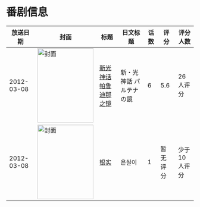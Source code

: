 # 番剧信息

|放送日期|封面|标题|日文标题|话数|评分|评分人数|
|---|---|---|---|---|---|---|
|2012-03-08|<img src="https://lain.bgm.tv/pic/cover/c/b9/4f/79975_j47gX.jpg" alt="封面" style="width:150px;height:200px;object-fit:cover;">|[新光神话 帕鲁迪那之镜](https://bangumi.tv/subject/79975)|新・光神話 パルテナの鏡|6|5.6|26人评分|
|2012-03-08|<img src="https://lain.bgm.tv/pic/cover/c/99/46/333962_Mk1tf.jpg" alt="封面" style="width:150px;height:200px;object-fit:cover;">|[银实](https://bangumi.tv/subject/333962)|은실이|1|暂无评分|少于10人评分|
